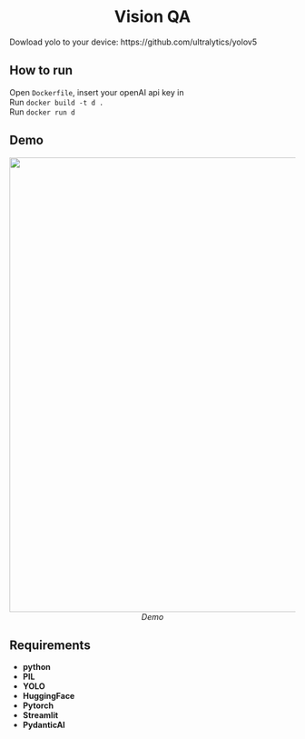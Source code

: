 <p align="center">
 <h1 align="center">Vision QA </h1>
</p>
Dowload yolo to your device: https://github.com/ultralytics/yolov5

## How to run
Open `Dockerfile`, insert your openAI api key in\
Run `docker build -t d .`\
Run `docker run d`

## Demo
<p align="center">
  <img src="output.gif" width=800><br/>
  <i>Demo</i>
</p>


## Requirements

* **python**
* **PIL**
* **YOLO**
* **HuggingFace**
* **Pytorch**
* **Streamlit**
* **PydanticAI**

